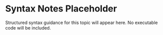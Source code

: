 # Syntax Notes Placeholder

Structured syntax guidance for this topic will appear here. No executable code will be included.
